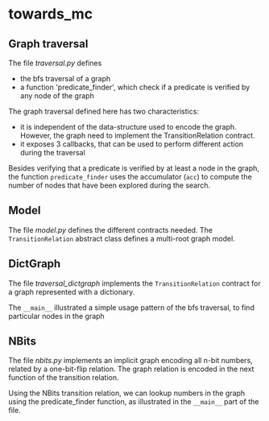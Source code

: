 # towards_mc

## Graph traversal

The file *traversal.py* defines 
- the bfs traversal of a graph
- a function 'predicate_finder', which check if a predicate is verified by any node of the graph

The graph traversal defined here has two characteristics:
- it is independent of the data-structure used to encode the graph. However, the graph need to implement the TransitionRelation contract.
- it exposes 3 callbacks, that can be used to perform different action during the traversal

Besides verifying that a predicate is verified by at least a node in the graph, 
the function ```predicate_finder``` uses the accumulator (```acc```) to compute the number of nodes that have been 
explored during the search.

## Model

The file *model.py* defines the different contracts needed.
The ```TransitionRelation``` abstract class defines a multi-root graph model.

## DictGraph

The file *traversal_dictgraph* implements the ```TransitionRelation``` contract for a graph represented with a dictionary.

The ```__main__``` illustrated a simple usage pattern of the bfs traversal, to find particular nodes in the graph

## NBits

The file *nbits.py* implements an implicit graph encoding all n-bit numbers, related by a one-bit-flip relation. 
The graph relation is encoded in the next function of the transition relation.

Using the NBits transition relation, we can lookup numbers in the graph using the predicate_finder function, 
as illustrated in the ```__main__``` part of the file.